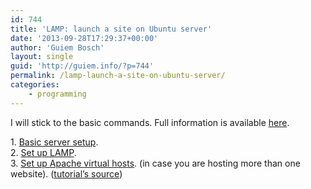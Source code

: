 ```yaml
---
id: 744
title: 'LAMP: launch a site on Ubuntu server'
date: '2013-09-28T17:29:37+00:00'
author: 'Guiem Bosch'
layout: single
guid: 'http://guiem.info/?p=744'
permalink: /lamp-launch-a-site-on-ubuntu-server/
categories:
    - programming
---
```


I will stick to the basic commands. Full information is available [here](https://www.digitalocean.com/community/articles/how-to-launch-your-site-on-a-new-ubuntu-12-04-server-with-lamp-sftp-and-dns).

1\. [Basic server setup](http://guiem.info/basic-server-setup-on-ubuntu/).  
2\. [Set up LAMP](http://guiem.info/how-to-install-linux-apache-mysql-php-lamp-stack-on-ubuntu/).  
3\. [Set up Apache virtual hosts](http://guiem.info/how-to-set-up-apache-virtual-hosts-on-ubuntu/). (in case you are hosting more than one website). ([tutorial’s source](https://www.digitalocean.com/community/articles/how-to-set-up-apache-virtual-hosts-on-ubuntu-12-04-lts))